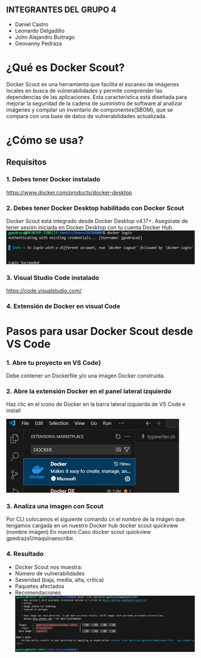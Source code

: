 ## INTEGRANTES DEL GRUPO 4
-	Daniel Castro
-	Leonardo Delgadillo
-	John Alejandro Buitrago
-	Geovanny Pedraza

# ¿Qué es Docker Scout?

Docker Scout es una herramienta que facilita el escaneo de imágenes locales en busca de vulnerabilidades y permite comprender las dependencias de las aplicaciones. Esta característica está diseñada para mejorar la seguridad de la cadena de suministro de software al analizar imágenes y compilar un inventario de componentes(SBOM), que se compara con una base de datos de vulnerabilidades actualizada.
# ¿Cómo se usa?

## Requisitos

### 1. Debes tener Docker instalado

https://www.docker.com/products/docker-desktop
### 2. Debes tener Docker Desktop habilitado con Docker Scout

Docker Scout está integrado desde Docker Desktop v4.17+.
Asegúrate de tener sesión iniciada en Docker Desktop con tu cuenta Docker Hub.
![image](https://github.com/jaiderospina/DevSecOps2025/blob/main/DOCKER/RETOS/RETO_2_SCOUT/Grupo4/LOGIN_DOCKER.jpg?raw=)

### 3. Visual Studio Code instalado

https://code.visualstudio.com/

### 4. Extensión de Docker en visual Code

# Pasos para usar Docker Scout desde VS Code

### 1. Abre tu proyecto en VS Code}
Debe contener un Dockerfile y/o una imagen Docker construida.

### 2. Abre la extensión Docker en el panel lateral izquierdo

Haz clic en el icono de Docker en la barra lateral izquierda de VS Code e install

![image](https://github.com/jaiderospina/DevSecOps2025/blob/main/DOCKER/RETOS/RETO_2_SCOUT/Grupo4/EXTENSION_DOCKER_VS_CODE.jpg?raw=true)
 
### 3. Analiza una imagen con Scout

Por CLI colocamos el siguiente comando cn el nombre de la imágen que tengamos cargada en un nuestro Docker hub
docker scout quickview (nombre imágen)
En nuestro Caso
docker scout quickview gpedraza1/maquinaescribir.

### 4. Resultado
 
- Docker Scout nos muestra:
- Número de vulnerabilidades
- Severidad (baja, media, alta, crítica)
- Paquetes afectados
- Recomendaciones
![image](https://github.com/jaiderospina/DevSecOps2025/blob/main/DOCKER/RETOS/RETO_2_SCOUT/Grupo4/SCAN_SCOUT_DOCKER.jpg?raw=true)


 
